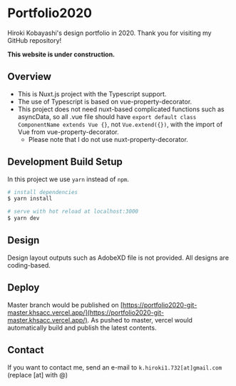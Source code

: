 # Portfolio2020

Hiroki Kobayashi's design portfolio in 2020. Thank you for visiting my GitHub repository!

**This website is under construction.**

## Overview
* This is Nuxt.js project with the Typescript support.
* The use of Typescript is based on vue-property-decorator.
* This project does not need nuxt-based complicated functions such as asyncData, so all .vue file should have ``export default class ComponentName extends Vue {}``, not ``Vue.extend({})``, with the import of Vue from vue-property-decorator.
  * Please note that I do not use nuxt-property-decorator.

## Development Build Setup

In this project we use ``yarn`` instead of ``npm``.

```bash
# install dependencies
$ yarn install

# serve with hot reload at localhost:3000
$ yarn dev
```
## Design
Design layout outputs such as AdobeXD file is not provided. All designs are coding-based.

## Deploy
Master branch would be published on [https://portfolio2020-git-master.khsacc.vercel.app/](https://portfolio2020-git-master.khsacc.vercel.app/). As pushed to master, vercel would automatically build and publish the latest contents.

## Contact
If you want to contact me, send an e-mail to ``k.hiroki1.732[at]gmail.com`` (replace [at] with @)
